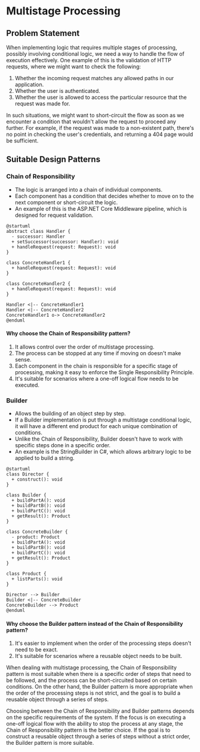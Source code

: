 # Multistage Processing

## Problem Statement

When implementing logic that requires multiple stages of processing, possibly involving conditional logic, we need a way to handle the flow of execution effectively. One example of this is the validation of HTTP requests, where we might want to check the following:

1. Whether the incoming request matches any allowed paths in our application.
2. Whether the user is authenticated.
3. Whether the user is allowed to access the particular resource that the request was made for.

In such situations, we might want to short-circuit the flow as soon as we encounter a condition that wouldn't allow the request to proceed any further. For example, if the request was made to a non-existent path, there's no point in checking the user's credentials, and returning a 404 page would be sufficient.

## Suitable Design Patterns

### Chain of Responsibility

* The logic is arranged into a chain of individual components.
* Each component has a condition that decides whether to move on to the next component or short-circuit the logic.
* An example of this is the ASP.NET Core Middleware pipeline, which is designed for request validation.

```plantuml
@startuml
abstract class Handler {
  - successor: Handler
  + setSuccessor(successor: Handler): void
  + handleRequest(request: Request): void
}

class ConcreteHandler1 {
  + handleRequest(request: Request): void
}

class ConcreteHandler2 {
  + handleRequest(request: Request): void
}

Handler <|-- ConcreteHandler1
Handler <|-- ConcreteHandler2
ConcreteHandler1 o-> ConcreteHandler2
@enduml
```

#### Why choose the Chain of Responsibility pattern?

1. It allows control over the order of multistage processing.
2. The process can be stopped at any time if moving on doesn't make sense.
3. Each component in the chain is responsible for a specific stage of processing, making it easy to enforce the Single Responsibility Principle.
4. It's suitable for scenarios where a one-off logical flow needs to be executed.

### Builder

* Allows the building of an object step by step.
* If a Builder implementation is put through a multistage conditional logic, it will have a different end product for each unique combination of conditions.
* Unlike the Chain of Responsibility, Builder doesn't have to work with specific steps done in a specific order.
* An example is the StringBuilder in C#, which allows arbitrary logic to be applied to build a string.

```plantuml
@startuml
class Director {
  + construct(): void
}

class Builder {
  + buildPartA(): void
  + buildPartB(): void
  + buildPartC(): void
  + getResult(): Product
}

class ConcreteBuilder {
  - product: Product
  + buildPartA(): void
  + buildPartB(): void
  + buildPartC(): void
  + getResult(): Product
}

class Product {
  + listParts(): void
}

Director --> Builder
Builder <|-- ConcreteBuilder
ConcreteBuilder --> Product
@enduml
```

#### Why choose the Builder pattern instead of the Chain of Responsibility pattern?

1. It's easier to implement when the order of the processing steps doesn't need to be exact.
2. It's suitable for scenarios where a reusable object needs to be built.

When dealing with multistage processing, the Chain of Responsibility pattern is most suitable when there is a specific order of steps that need to be followed, and the process can be short-circuited based on certain conditions. On the other hand, the Builder pattern is more appropriate when the order of the processing steps is not strict, and the goal is to build a reusable object through a series of steps.

Choosing between the Chain of Responsibility and Builder patterns depends on the specific requirements of the system. If the focus is on executing a one-off logical flow with the ability to stop the process at any stage, the Chain of Responsibility pattern is the better choice. If the goal is to construct a reusable object through a series of steps without a strict order, the Builder pattern is more suitable.
